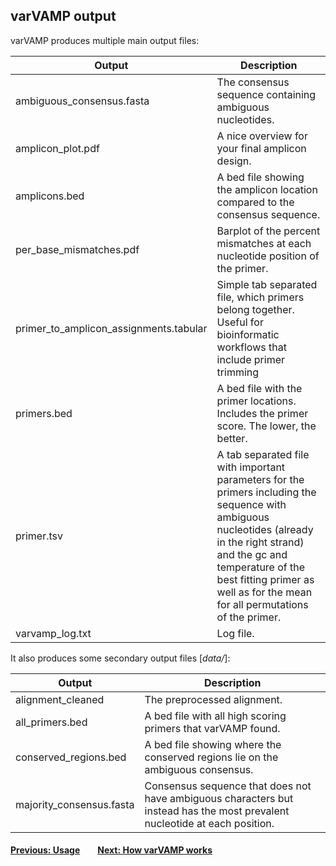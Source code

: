 ## varVAMP output

varVAMP produces multiple main output files:


| Output | Description |
| --- | --- |
| ambiguous_consensus.fasta | The consensus sequence containing ambiguous nucleotides. |
| amplicon_plot.pdf | A nice overview for your final amplicon design. |
| amplicons.bed | A bed file showing the amplicon location compared to the consensus sequence. |
| per_base_mismatches.pdf | Barplot of the percent mismatches at each nucleotide position of the primer. |
| primer_to_amplicon_assignments.tabular | Simple tab separated file, which primers belong together. Useful for bioinformatic workflows that include primer trimming |
| primers.bed | A bed file with the primer locations. Includes the primer score. The lower, the better. |
| primer.tsv | A tab separated file with important parameters for the primers including the sequence with ambiguous nucleotides (already in the right strand) and the gc and temperature of the best fitting primer as well as for the mean for all permutations of the primer. |
| varvamp_log.txt | Log file. |


It also produces some secondary output files [*data/*]:

| Output | Description |
| --- | --- |
| alignment_cleaned | The preprocessed alignment. |
| all_primers.bed | A bed file with all high scoring primers that varVAMP found. |
| conserved_regions.bed | A bed file showing where the conserved regions lie on the ambiguous consensus. |
| majority_consensus.fasta | Consensus sequence that does not have ambiguous characters but instead has the most prevalent nucleotide at each position. |

#### [Previous: Usage](./usage.md)&emsp;&emsp;[Next: How varVAMP works](./how_varvamp_works.md)
